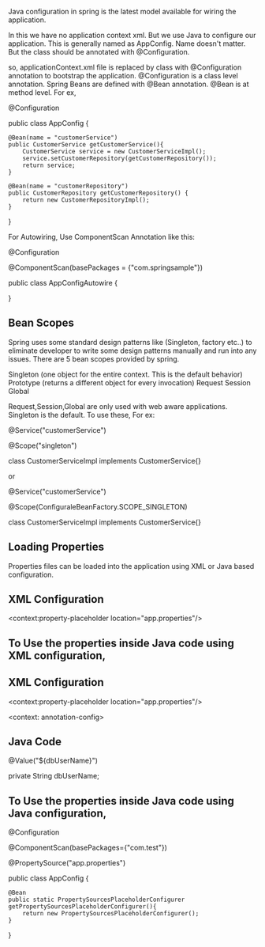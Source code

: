 Java configuration in spring is the latest model available for wiring the application.

In this we have no application context xml. But we use Java to configure our application. This is generally named as AppConfig. Name doesn't matter. But the class should be annotated with @Configuration.

so, applicationContext.xml file is replaced by class with @Configuration annotation to bootstrap the application. @Configuration is a class level annotation. Spring Beans are defined with @Bean annotation. @Bean is at method level. For ex,


@Configuration

public class AppConfig {

	@Bean(name = "customerService")
	public CustomerService getCustomerService(){
		CustomerService service = new CustomerServiceImpl();
		service.setCustomerRepository(getCustomerRepository());
		return service;
	}

	@Bean(name = "customerRepository")
	public CustomerRepository getCustomerRepository() {
		return new CustomerRepositoryImpl();
	}
}

For Autowiring, Use ComponentScan Annotation like this:

@Configuration

@ComponentScan(basePackages = {"com.springsample"})

public class AppConfigAutowire {
	
}


Bean Scopes
-----------
Spring uses some standard design patterns like (Singleton, factory etc..) to eliminate developer to write some design patterns manually and run into any issues. There are 5 bean scopes provided by spring.


Singleton (one object for the entire context. This is the default behavior)
Prototype (returns a different object for every invocation)
Request
Session
Global

Request,Session,Global are only used with web aware applications. Singleton is the default. To use these, For ex:

@Service("customerService")

@Scope("singleton")

class CustomerServiceImpl implements CustomerService{}

or 

@Service("customerService")

@Scope(ConfiguraleBeanFactory.SCOPE_SINGLETON)

class CustomerServiceImpl implements CustomerService{}


Loading Properties
------------------
Properties files can be loaded into the application using XML or Java based configuration. 

XML Configuration
-----------------
<context:property-placeholder location="app.properties"/>
<bean name="customerRepository" class="com.test.CustomerRepositoryImpl">
	<property name="dbUserName" value="${dbUserName}"/>
</bean>

To Use the properties inside Java code using XML configuration,
---------------------------------------------------------------
XML Configuration
-----------------
<context:property-placeholder location="app.properties"/>

<context: annotation-config>

Java Code
---------

@Value("${dbUserName}")

private String dbUserName;

To Use the properties inside Java code using Java configuration,
----------------------------------------------------------------

@Configuration

@ComponentScan(basePackages={"com.test"})

@PropertySource("app.properties")

public class AppConfig {
	
	@Bean
	public static PropertySourcesPlaceholderConfigurer getPropertySourcesPlaceholderConfigurer(){
		return new PropertySourcesPlaceholderConfigurer();
	}
}

